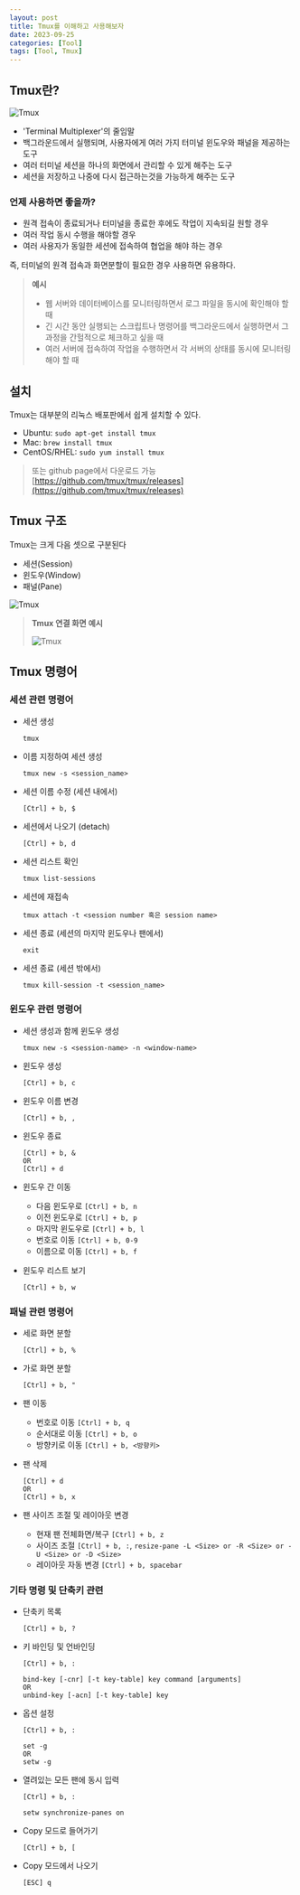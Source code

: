 ```yaml
---
layout: post
title: Tmux를 이해하고 사용해보자
date: 2023-09-25
categories: [Tool]
tags: [Tool, Tmux]
---
```


## Tmux란?

![Tmux](/assets/img/2023-09-25-Tmux/2023-09-25-14-25-01.gif)

- 'Terminal Multiplexer'의 줄임말
- 백그라운드에서 실행되며, 사용자에게 여러 가지 터미널 윈도우와 패널을 제공하는 도구
- 여러 터미널 세션을 하나의 화면에서 관리할 수 있게 해주는 도구
- 세션을 저장하고 나중에 다시 접근하는것을 가능하게 해주는 도구

### 언제 사용하면 좋을까?

- 원격 접속이 종료되거나 터미널을 종료한 후에도 작업이 지속되길 원할 경우
- 여러 작업 동시 수행을 해야할 경우
- 여러 사용자가 동일한 세션에 접속하여 협업을 해야 하는 경우

즉, 터미널의 원격 접속과 화면분할이 필요한 경우 사용하면 유용하다.

> **예시**
> - 웹 서버와 데이터베이스를 모니터링하면서 로그 파일을 동시에 확인해야 할 때
> - 긴 시간 동안 실행되는 스크립트나 명령어를 백그라운드에서 실행하면서 그 과정을 간헐적으로 체크하고 싶을 때
> - 여러 서버에 접속하여 작업을 수행하면서 각 서버의 상태를 동시에 모니터링해야 할 때

## 설치

Tmux는 대부분의 리눅스 배포판에서 쉽게 설치할 수 있다.

- Ubuntu: `sudo apt-get install tmux`
- Mac: `brew install tmux`
- CentOS/RHEL: `sudo yum install tmux`

> 또는 github page에서 다운로드 가능
> [https://github.com/tmux/tmux/releases](https://github.com/tmux/tmux/releases)

## Tmux 구조

Tmux는 크게 다음 셋으로 구분된다
- 세션(Session)
- 윈도우(Window)
- 패널(Pane)

![Tmux](/assets/img/2023-09-25-Tmux/2023-09-25-14-25-31.png)


> **Tmux 연결 화면 예시**
> 
> ![Tmux](/assets/img/2023-09-25-Tmux/2023-09-25-14-25-56.png)

## Tmux 명령어


### **세션 관련 명령어**
- 세션 생성
  ```
  tmux
  ```

- 이름 지정하여 세션 생성
  ```
  tmux new -s <session_name>
  ```

- 세션 이름 수정 (세션 내에서)
  ```
  [Ctrl] + b, $
  ```

- 세션에서 나오기 (detach)
  ```
  [Ctrl] + b, d
  ```

- 세션 리스트 확인
  ```
  tmux list-sessions
  ```

- 세션에 재접속
  ```
  tmux attach -t <session number 혹은 session name>
  ```

- 세션 종료 (세션의 마지막 윈도우나 팬에서)
  ```
  exit
  ```

- 세션 종료 (세션 밖에서)
  ```
  tmux kill-session -t <session_name>
  ```

### **윈도우 관련 명령어**
- 세션 생성과 함께 윈도우 생성
  ```
  tmux new -s <session-name> -n <window-name>
  ```

- 윈도우 생성
  ```
  [Ctrl] + b, c
  ```

- 윈도우 이름 변경
  ```
  [Ctrl] + b, ,
  ```

- 윈도우 종료
  ```
  [Ctrl] + b, &
  OR
  [Ctrl] + d
  ```

- 윈도우 간 이동
  - 다음 윈도우로 `[Ctrl] + b, n`
  - 이전 윈도우로 `[Ctrl] + b, p`
  - 마지막 윈도우로 `[Ctrl] + b, l`
  - 번호로 이동 `[Ctrl] + b, 0-9`
  - 이름으로 이동 `[Ctrl] + b, f`
  
- 윈도우 리스트 보기
  ```
  [Ctrl] + b, w
  ```

### **패널 관련 명령어**
- 세로 화면 분할
  ```
  [Ctrl] + b, %
  ```

- 가로 화면 분할
  ```
  [Ctrl] + b, "
  ```

- 팬 이동
  - 번호로 이동 `[Ctrl] + b, q`
  - 순서대로 이동 `[Ctrl] + b, o`
  - 방향키로 이동 `[Ctrl] + b, <방향키>`

- 팬 삭제
  ```
  [Ctrl] + d
  OR
  [Ctrl] + b, x
  ```

- 팬 사이즈 조절 및 레이아웃 변경
  - 현재 팬 전체화면/복구 `[Ctrl] + b, z`
  - 사이즈 조절 `[Ctrl] + b, :`, `resize-pane -L <Size> or -R <Size> or -U <Size> or -D <Size>`
  - 레이아웃 자동 변경 `[Ctrl] + b, spacebar`

### **기타 명령 및 단축키 관련**
- 단축키 목록
  ```
  [Ctrl] + b, ?
  ```

- 키 바인딩 및 언바인딩
  ```
  [Ctrl] + b, :
  ```
  
  ```
  bind-key [-cnr] [-t key-table] key command [arguments]
  OR
  unbind-key [-acn] [-t key-table] key
  ```

- 옵션 설정
  ```
  [Ctrl] + b, :
  ```
  
  ```
  set -g
  OR
  setw -g
  ```

- 열려있는 모든 팬에 동시 입력
  ```
  [Ctrl] + b, :
  ```
  
  ```
  setw synchronize-panes on
  ```

- Copy 모드로 들어가기
  ```
  [Ctrl] + b, [
  ```

- Copy 모드에서 나오기
  ```
  [ESC] q
  ```
